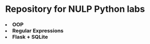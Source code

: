 <h1>Repository for NULP Python labs</h1>
<h3>
<li>OOP</li>
<li>Regular Expressions</li>
<li>Flask + SQLite</li>
</h3>
